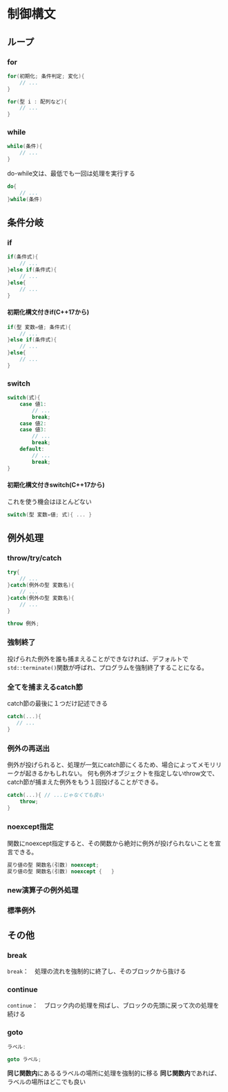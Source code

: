# 制御構文

## ループ

### for

```c++
for(初期化; 条件判定; 変化){
    // ...
}
```

```c++
for(型 i : 配列など){
    // ...
}
```

### while

```c++
while(条件){
    // ...
}
```

do-while文は、最低でも一回は処理を実行する

```c++
do{
    // ...
}while(条件)
```

## 条件分岐

### if

```c++
if(条件式){
    // ...
}else if(条件式){
    // ...
}else{
    // ...
}
```

#### 初期化構文付きif(C++17から)

```c++
if(型 変数=値; 条件式){
    // ...
}else if(条件式){
    // ...
}else{
    // ...
}
```

### switch

```c++
switch(式){
    case 値1:
        // ...
        break;
    case 値2:
    case 値3:
        // ...
        break;
    default:
        // ...
        break;
}
```

#### 初期化構文付きswitch(C++17から)

これを使う機会はほとんどない

```c++
switch(型 変数=値; 式){ ... }
```

## 例外処理

### throw/try/catch

```c++
try{
    // ...
}catch(例外の型 変数名){
    // ...
}catch(例外の型 変数名){
    // ...
}

throw 例外;
```

### 強制終了

投げられた例外を誰も捕まえることができなければ、デフォルトで`std::terminate()`関数が呼ばれ、プログラムを強制終了することになる。

### 全てを捕まえるcatch節

catch節の最後に１つだけ記述できる

```c++
catch(...){
   // ...
}
```

### 例外の再送出

例外が投げられると、処理が一気にcatch節にくるため、場合によってメモリリークが起きるかもしれない。
何も例外オブジェクトを指定しないthrow文で、catch節が捕まえた例外をもう１回投げることができる。

```c++
catch(...){ // ...じゃなくても良い
    throw;
}
```

### noexcept指定

関数にnoexcept指定すると、その関数から絶対に例外が投げられないことを宣言できる。

```c++
戻り値の型 関数名(引数) noexcept;
戻り値の型 関数名(引数) noexcept {   }
```

### new演算子の例外処理

### 標準例外

## その他

### break

`break`：　処理の流れを強制的に終了し、そのブロックから抜ける

### continue

`continue`：　ブロック内の処理を飛ばし、ブロックの先頭に戻って次の処理を続ける

### goto

```c++
ラベル:

goto ラベル;
```

**同じ関数内**にあるるラベルの場所に処理を強制的に移る
**同じ関数内**であれば、ラベルの場所はどこでも良い
